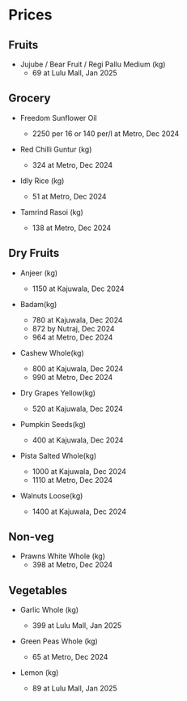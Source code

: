 # Prices


## Fruits
    
* Jujube / Bear Fruit / Regi Pallu Medium  (kg)
  - 69 at Lulu Mall, Jan 2025
  
## Grocery

* Freedom Sunflower Oil
   - 2250 per 16 or 140 per/l at Metro, Dec 2024
     
* Red Chilli Guntur (kg)
  - 324 at Metro, Dec 2024

* Idly Rice (kg)
  - 51 at Metro, Dec 2024

* Tamrind Rasoi (kg)
  - 138 at Metro, Dec 2024

  
## Dry Fruits

* Anjeer (kg)
  - 1150 at Kajuwala, Dec 2024

* Badam(kg)
  - 780 at Kajuwala, Dec 2024
  - 872 by Nutraj, Dec 2024
  - 964 at Metro, Dec 2024
  
* Cashew Whole(kg)
  - 800 at Kajuwala, Dec 2024
  - 990 at Metro, Dec 2024
    
* Dry Grapes Yellow(kg)
  - 520 at Kajuwala, Dec 2024
 
* Pumpkin Seeds(kg)
  - 400 at Kajuwala, Dec 2024
    
* Pista Salted Whole(kg)
  - 1000 at Kajuwala, Dec 2024
  - 1110 at Metro, Dec 2024
 
* Walnuts Loose(kg)
  - 1400 at Kajuwala, Dec 2024


## Non-veg 
* Prawns White Whole (kg)
  - 398 at Metro, Dec 2024


## Vegetables 

* Garlic Whole (kg)
  - 399 at Lulu Mall, Jan 2025
    
* Green Peas Whole (kg)
  - 65 at Metro, Dec 2024
    
* Lemon (kg)
  - 89 at Lulu Mall, Jan 2025 
